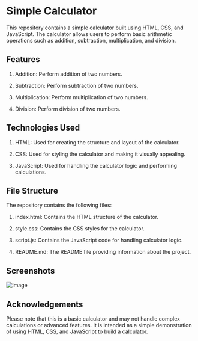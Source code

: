 
# Simple Calculator

This repository contains a simple calculator built using HTML, CSS, and JavaScript. The calculator allows users to perform basic arithmetic operations such as addition, subtraction, multiplication, and division.


## Features

1. Addition: Perform addition of two numbers.

2. Subtraction: Perform subtraction of two numbers.
3. Multiplication: Perform multiplication of two numbers.
4. Division: Perform division of two numbers.
## Technologies Used

1. HTML: Used for creating the structure and layout of the calculator.

2. CSS: Used for styling the calculator and making it visually appealing.
3. JavaScript: Used for handling the calculator logic and performing calculations.
## File Structure

The repository contains the following files:

1. index.html: Contains the HTML structure of the calculator.

2. style.css: Contains the CSS styles for the calculator.
3. script.js: Contains the JavaScript code for handling calculator logic.
4. README.md: The README file providing information about the project.

## Screenshots

![image](https://github.com/thepratikshrote/simple_calculator/assets/139691671/e27803d5-b0e7-4387-86af-97f463a3a8a8)

## Acknowledgements

Please note that this is a basic calculator and may not handle complex calculations or advanced features. It is intended as a simple demonstration of using HTML, CSS, and JavaScript to build a calculator.
